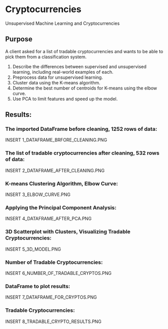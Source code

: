 # Cryptocurrencies
Unsupervised Machine Learning and Cryptocurrencies

## Purpose

A client asked for a list of tradable cryptocurrencies and wants to be able to pick them from a classification system.    

1. Describe the differences between supervised and unsupervised learning, including real-world examples of each.
2. Preprocess data for unsupervised learning.
3. Cluster data using the K-means algorithm.
4. Determine the best number of centroids for K-means using the elbow curve.
5. Use PCA to limit features and speed up the model.

## Results:
### The imported DataFrame before cleaning, 1252 rows of data:   

INSERT 1_DATAFRAME_BRFORE_CLEANING.PNG

### The list of tradable cryptocurrencies after cleaning, 532 rows of data:   

INSERT 2_DATAFRAME_AFTER_CLEANING.PNG 

### K-means Clustering Algorithm, Elbow Curve:   

INSERT 3_ELBOW_CURVE.PNG

### Applying the Principal Component Analysis:    

INSERT 4_DATAFRAME_AFTER_PCA.PNG

### 3D Scatterplot with Clusters, Visualizing Tradable Cryptocurrencies:      

INSERT 5_3D_MODEL.PNG

### Number of Tradable Cryptocurrencies:    

INSERT 6_NUMBER_OF_TRADABLE_CRYPTOS.PNG 

### DataFrame to plot results:    

INSERT 7_DATAFRAME_FOR_CRYPTOS.PNG

### Tradable Cryptocurrencies:    

INSERT 8_TRADABLE_CRYPTO_RESULTS.PNG

